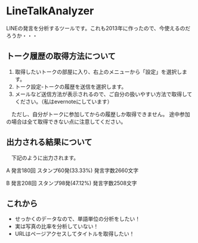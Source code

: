 # LineTalkAnalyzer
LINEの発言を分析するツールです。これも2013年に作ったので、今使えるのだろうか・・・

## トーク履歴の取得方法について

1. 取得したいトークの部屋に入り、右上のメニューから「設定」を選択します。
1. トーク設定-トークの履歴を送信を選択します。
1. メールなど送信方法が表示されるので、ご自分の扱いやすい方法で取得してください。（私はevernoteにしています）

　ただし、自分がトークに参加してからの履歴しか取得できません。
  途中参加の場合は全て取得できない点に注意してください。

## 出力される結果について

　下記のように出力されます。

A	発言180回	スタンプ60発(33.33%)	発言字数2660文字

B	発言208回	スタンプ98発(47.12%)	発言字数2508文字


 ## これから
  
+ せっかくのデータなので、単語単位の分析をしたい！
+ 実は写真の比率を分析していない！
+ URLはページアクセスしてタイトルを取得したい！
